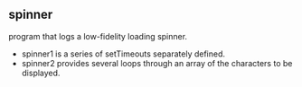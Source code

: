 ## spinner
program that logs a low-fidelity loading spinner.
* spinner1 is a series of setTimeouts separately defined.
* spinner2 provides several loops through an array of the characters to be displayed.